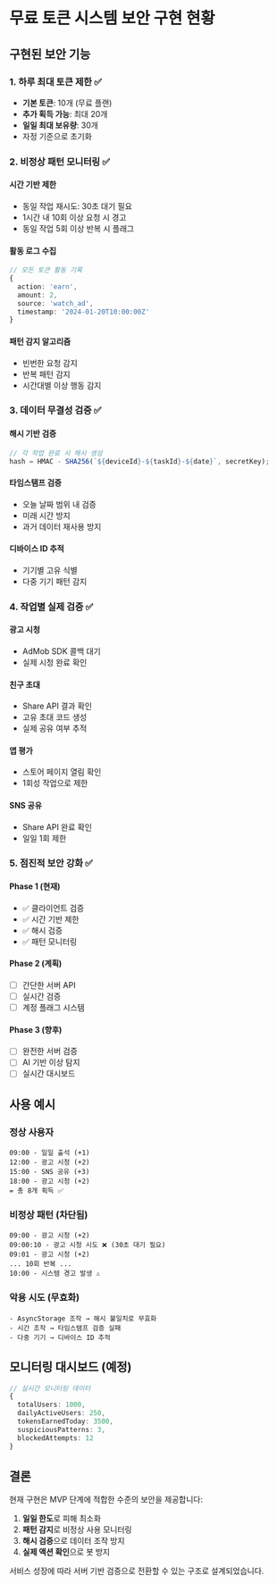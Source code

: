 # 무료 토큰 시스템 보안 구현 현황

## 구현된 보안 기능

### 1. 하루 최대 토큰 제한 ✅

- **기본 토큰**: 10개 (무료 플랜)
- **추가 획득 가능**: 최대 20개
- **일일 최대 보유량**: 30개
- 자정 기준으로 초기화

### 2. 비정상 패턴 모니터링 ✅

#### 시간 기반 제한

- 동일 작업 재시도: 30초 대기 필요
- 1시간 내 10회 이상 요청 시 경고
- 동일 작업 5회 이상 반복 시 플래그

#### 활동 로그 수집

```typescript
// 모든 토큰 활동 기록
{
  action: 'earn',
  amount: 2,
  source: 'watch_ad',
  timestamp: '2024-01-20T10:00:00Z'
}
```

#### 패턴 감지 알고리즘

- 빈번한 요청 감지
- 반복 패턴 감지
- 시간대별 이상 행동 감지

### 3. 데이터 무결성 검증 ✅

#### 해시 기반 검증

```typescript
// 각 작업 완료 시 해시 생성
hash = HMAC - SHA256(`${deviceId}-${taskId}-${date}`, secretKey);
```

#### 타임스탬프 검증

- 오늘 날짜 범위 내 검증
- 미래 시간 방지
- 과거 데이터 재사용 방지

#### 디바이스 ID 추적

- 기기별 고유 식별
- 다중 기기 패턴 감지

### 4. 작업별 실제 검증 ✅

#### 광고 시청

- AdMob SDK 콜백 대기
- 실제 시청 완료 확인

#### 친구 초대

- Share API 결과 확인
- 고유 초대 코드 생성
- 실제 공유 여부 추적

#### 앱 평가

- 스토어 페이지 열림 확인
- 1회성 작업으로 제한

#### SNS 공유

- Share API 완료 확인
- 일일 1회 제한

### 5. 점진적 보안 강화 ✅

#### Phase 1 (현재)

- ✅ 클라이언트 검증
- ✅ 시간 기반 제한
- ✅ 해시 검증
- ✅ 패턴 모니터링

#### Phase 2 (계획)

- [ ] 간단한 서버 API
- [ ] 실시간 검증
- [ ] 계정 플래그 시스템

#### Phase 3 (향후)

- [ ] 완전한 서버 검증
- [ ] AI 기반 이상 탐지
- [ ] 실시간 대시보드

## 사용 예시

### 정상 사용자

```
09:00 - 일일 출석 (+1)
12:00 - 광고 시청 (+2)
15:00 - SNS 공유 (+3)
18:00 - 광고 시청 (+2)
= 총 8개 획득 ✅
```

### 비정상 패턴 (차단됨)

```
09:00 - 광고 시청 (+2)
09:00:10 - 광고 시청 시도 ❌ (30초 대기 필요)
09:01 - 광고 시청 (+2)
... 10회 반복 ...
10:00 - 시스템 경고 발생 ⚠️
```

### 악용 시도 (무효화)

```
- AsyncStorage 조작 → 해시 불일치로 무효화
- 시간 조작 → 타임스탬프 검증 실패
- 다중 기기 → 디바이스 ID 추적
```

## 모니터링 대시보드 (예정)

```typescript
// 실시간 모니터링 데이터
{
  totalUsers: 1000,
  dailyActiveUsers: 250,
  tokensEarnedToday: 3500,
  suspiciousPatterns: 3,
  blockedAttempts: 12
}
```

## 결론

현재 구현은 MVP 단계에 적합한 수준의 보안을 제공합니다:

1. **일일 한도**로 피해 최소화
2. **패턴 감지**로 비정상 사용 모니터링
3. **해시 검증**으로 데이터 조작 방지
4. **실제 액션 확인**으로 봇 방지

서비스 성장에 따라 서버 기반 검증으로 전환할 수 있는 구조로 설계되었습니다.
